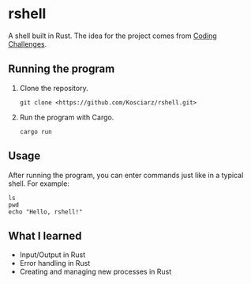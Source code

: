 # rshell

A shell built in Rust. The idea for the project comes from [Coding Challenges](https://codingchallenges.fyi/challenges/challenge-shell).

## Running the program

1. Clone the repository.

    ```shell
    git clone <https://github.com/Kosciarz/rshell.git>
    ```

2. Run the program with Cargo.

    ```shell
    cargo run
    ```

## Usage

After running the program, you can enter commands just like in a typical shell. For example:

```shell
ls
pwd
echo "Hello, rshell!"
```

## What I learned

- Input/Output in Rust
- Error handling in Rust
- Creating and managing new processes in Rust
